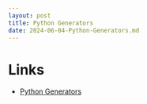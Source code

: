 ```yaml
---
layout: post
title: Python Generators
date: 2024-06-04-Python-Generators.md
---
```


# Links

* [Python Generators](/assets/pdf/python-generators.pdf)
